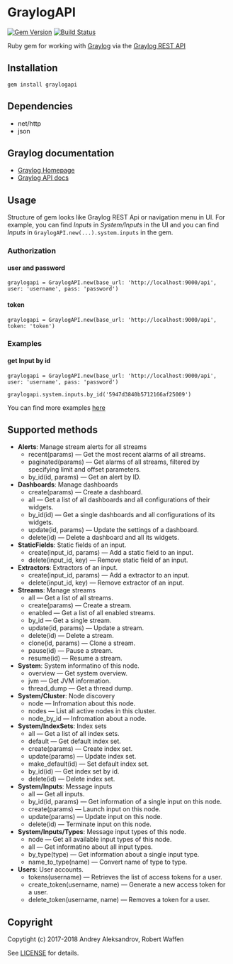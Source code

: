# GraylogAPI

[![Gem Version](https://badge.fury.io/rb/graylogapi.svg)](https://badge.fury.io/rb/graylogapi)
[![Build Status](https://travis-ci.com/rwaffen/graylogapi.svg?branch=master)](https://travis-ci.com/rwaffen/graylogapi)

[gem]: https://rubygems.org/gems/graylogapi
[travis]: https://travis-ci.com/rwaffen/graylogapi

Ruby gem for working with [Graylog](https://www.graylog.org/) via the [Graylog REST API](http://docs.graylog.org/en/2.4/pages/configuration/rest_api.html?highlight=API)

## Installation

    gem install graylogapi

## Dependencies

- net/http
- json

## Graylog documentation

- [Graylog Homepage][Graylog]
- [Graylog API docs][GraylogAPI]

[Graylog]: https://www.graylog.org/
[GraylogAPI]: http://docs.graylog.org/en/2.4/pages/configuration/rest_api.html?highlight=API

## Usage

Structure of gem looks like Graylog REST Api or navigation menu in UI.
For example, you can find *Inputs* in *System/Inputs* in the UI and you can find *Inputs* in `GraylogAPI.new(...).system.inputs` in the gem.



### Authorization

#### user and password

```
graylogapi = GraylogAPI.new(base_url: 'http://localhost:9000/api', user: 'username', pass: 'password')
```

#### token

```
graylogapi = GraylogAPI.new(base_url: 'http://localhost:9000/api', token: 'token')
```



### Examples

#### get Input by id

    graylogapi = GraylogAPI.new(base_url: 'http://localhost:9000/api', user: 'username', pass: 'password')

    graylogapi.system.inputs.by_id('5947d3840b5712166af25009')

You can find more examples [here](./examples/)

## Supported methods

* **Alerts**: Manage stream alerts for all streams
  * recent(params) — Get the most recent alarms of all streams.
  * paginated(params) — Get alarms of all streams, filtered by specifying limit and offset parameters.
  * by_id(id, params) — Get an alert by ID.
* **Dashboards**: Manage dashboards
  * create(params) — Create a dashboard.
  * all — Get a list of all dashboards and all configurations of their widgets.
  * by_id(id) — Get a single dashboards and all configurations of its widgets.
  * update(id, params) — Update the settings of a dashboard.
  * delete(id) — Delete a dashboard and all its widgets.
* **StaticFields**: Static fields of an input.
  * create(input_id, params) — Add a static field to an input.
  * delete(input_id, key) — Remove static field of an input.
* **Extractors**: Extractors of an input.
  * create(input_id, params) — Add a extractor to an input.
  * delete(input_id, key) — Remove extractor of an input.
* **Streams**: Manage streams
  * all — Get a list of all streams.
  * create(params) — Create a stream.
  * enabled — Get a list of all enabled streams.
  * by_id — Get a single stream.
  * update(id, params) — Update a stream.
  * delete(id) — Delete a stream.
  * clone(id, params) — Clone a stream.
  * pause(id) — Pause a stream.
  * resume(id) — Resume a stream.
* **System**: System informatino of this node.
  * overview — Get system overview.
  * jvm — Get JVM information.
  * thread_dump — Get a thread dump.
* **System/Cluster**: Node discovery
  * node — Infromation about this node.
  * nodes — List all active nodes in this cluster.
  * node_by_id — Infromation about a node.
* **System/IndexSets**: Index sets
  * all — Get a list of all index sets.
  * default — Get default index set.
  * create(params) — Create index set.
  * update(params) — Update index set.
  * make_default(id) — Set default index set.
  * by_id(id) — Get index set by id.
  * delete(id) — Delete index set.
* **System/Inputs**: Message inputs
  * all — Get all inputs.
  * by_id(id, params) — Get information of a single input on this node.
  * create(params) — Launch input on this node.
  * update(params) — Update input on this node.
  * delete(id) — Terminate input on this node.
* **System/Inputs/Types**: Message input types of this node.
  * node — Get all available input types of this node.
  * all — Get informatino about all input types.
  * by_type(type) — Get information about a single input type.
  * name_to_type(name) — Convert name of type to type.
* **Users**: User accounts.
  * tokens(username) — Retrieves the list of access tokens for a user.
  * create_token(username, name) — Generate a new access token for a user.
  * delete_token(username, name) — Removes a token for a user.


## Copyright

Copytight (c) 2017-2018 Andrey Aleksandrov, Robert Waffen

See [LICENSE][] for details.

[license]: LICENSE
